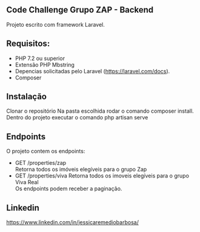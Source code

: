 
## Code Challenge Grupo ZAP - Backend

Projeto escrito com framework Laravel.

## Requisitos:
- PHP 7.2 ou superior
- Extensão PHP Mbstring
- Depencias solicitadas pelo Laravel (https://laravel.com/docs).
- Composer

## Instalação
Clonar o repositório
Na pasta escolhida rodar o comando composer install.
Dentro do projeto executar o comando php artisan serve

## Endpoints

O projeto contem os endpoints:  
- GET /properties/zap  
    Retorna todos os imóveis elegíveis para o grupo Zap  
- GET /properties/viva
    Retorna todos os imoveis elegíveis para o grupo Viva Real  
Os endpoints podem receber a paginação.

## Linkedin
https://www.linkedin.com/in/jessicaremediobarbosa/
